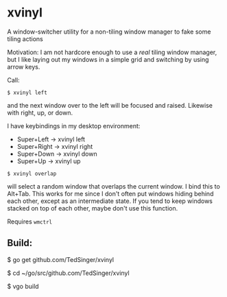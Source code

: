 # xvinyl 
A window-switcher utility for a non-tiling window manager to fake some tiling actions

Motivation:
I am not hardcore enough to use a *real* tiling window manager, but I like laying out my windows in a simple grid and switching by using arrow keys. 

Call:

`$ xvinyl left`

and the next window over to the left will be focused and raised. Likewise with right, up, or down.

I have keybindings in my desktop environment:
* Super+Left -> xvinyl left
* Super+Right -> xvinyl right
* Super+Down -> xvinyl down
* Super+Up -> xvinyl up

`$ xvinyl overlap`

will select a random window that overlaps the current window. I bind this to Alt+Tab. This works for me since I don't often put windows hiding behind each other, except as an intermediate state. If you tend to keep windows stacked on top of each other, maybe don't use this function.

Requires `wmctrl`

## Build:

$ go get github.com/TedSinger/xvinyl

$ cd ~/go/src/github.com/TedSinger/xvinyl

$ vgo build
